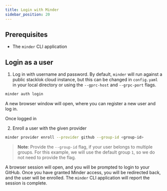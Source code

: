 ```yaml
---
title: Login with Minder
sidebar_position: 20
---
```


## Prerequisites

* The `minder` CLI application

## Login as a user

1. Log in with username and password.  By default, `minder` will run against a public stacklok cloud instance, but this can be changed in `config.yaml` in your local directory or using the `--gprc-host` and `--grpc-port` flags.

```bash
minder auth login
```

A new browser window will open, where you can register a new user and log in.

Once logged in

2. Enroll a user with the given provider

```bash
minder provider enroll --provider github --group-id <group-id>
```

> __Note__: Provide the `--group-id` flag, if your user belongs to multiple groups. For this example, we will use the default group `1`, so we do not need to provide the flag.
> 
A browser session will open, and you will be prompted to login to your GitHub. Once you have granted Minder access, you will be redirected back, and the user will be enrolled. The `minder` CLI application will report the session is complete.

